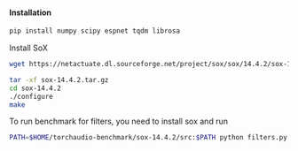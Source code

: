 

#### Installation

```bash
pip install numpy scipy espnet tqdm librosa
```

Install SoX
```bash
wget https://netactuate.dl.sourceforge.net/project/sox/sox/14.4.2/sox-14.4.2.tar.gz

tar -xf sox-14.4.2.tar.gz
cd sox-14.4.2
./configure
make
```

To run benchmark for filters, you need to install sox and run
```bash
PATH=$HOME/torchaudio-benchmark/sox-14.4.2/src:$PATH python filters.py
```
